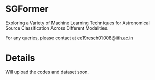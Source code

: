 # SGFormer
Exploring a Variety of Machine Learning Techniques for Astronomical Source Classification Across Different Modalities.

For any queries, please contact at ee19resch01008@iith.ac.in

# Details
Will upload the codes and dataset soon.
